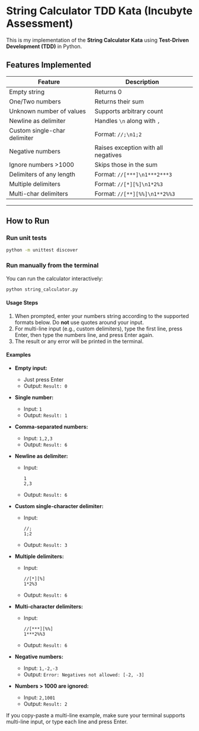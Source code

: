 # String Calculator TDD Kata (Incubyte Assessment)

This is my implementation of the **String Calculator Kata** using **Test-Driven Development (TDD)** in Python.

## Features Implemented

| Feature | Description |
|--------|-------------|
| Empty string | Returns 0 |
| One/Two numbers | Returns their sum |
| Unknown number of values | Supports arbitrary count |
| Newline as delimiter | Handles `\n` along with `,` |
| Custom single-char delimiter | Format: `//;\n1;2` |
| Negative numbers | Raises exception with all negatives |
| Ignore numbers >1000 | Skips those in the sum |
| Delimiters of any length | Format: `//[***]\n1***2***3` |
| Multiple delimiters | Format: `//[*][%]\n1*2%3` |
| Multi-char delimiters | Format: `//[**][%%]\n1**2%%3` |

---

## How to Run

### Run unit tests
```bash
python -m unittest discover
```

### Run manually from the terminal
You can run the calculator interactively:
```bash
python string_calculator.py
```

#### Usage Steps
1. When prompted, enter your numbers string according to the supported formats below. Do **not** use quotes around your input.
2. For multi-line input (e.g., custom delimiters), type the first line, press Enter, then type the numbers line, and press Enter again.
3. The result or any error will be printed in the terminal.

#### Examples
- **Empty input:**
  - Just press Enter
  - Output: `Result: 0`

- **Single number:**
  - Input: `1`
  - Output: `Result: 1`

- **Comma-separated numbers:**
  - Input: `1,2,3`
  - Output: `Result: 6`

- **Newline as delimiter:**
  - Input:
    ```
    1
    2,3
    ```
  - Output: `Result: 6`

- **Custom single-character delimiter:**
  - Input:
    ```
    //;
    1;2
    ```
  - Output: `Result: 3`

- **Multiple delimiters:**
  - Input:
    ```
    //[*][%]
    1*2%3
    ```
  - Output: `Result: 6`

- **Multi-character delimiters:**
  - Input:
    ```
    //[***][%%]
    1***2%%3
    ```
  - Output: `Result: 6`

- **Negative numbers:**
  - Input: `1,-2,-3`
  - Output: `Error: Negatives not allowed: [-2, -3]`

- **Numbers > 1000 are ignored:**
  - Input: `2,1001`
  - Output: `Result: 2`

If you copy-paste a multi-line example, make sure your terminal supports multi-line input, or type each line and press Enter.
